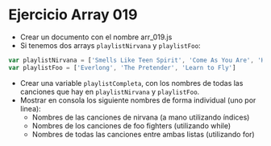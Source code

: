 # Ejercicio Array 019

* Crear un documento con el nombre arr_019.js
* Si tenemos dos arrays `playlistNirvana` y `playlistFoo`:
```js
var playlistNirvana = ['Smells Like Teen Spirit', 'Come As You Are', 'Heart-Shaped Box', 'Lithium'];
var playlistFoo = ['Everlong', 'The Pretender', 'Learn to Fly']
```
* Crear una variable `playlistCompleta`, con los nombres de todas las canciones que hay en `playlistNirvana` y `playlistFoo`.
* Mostrar en consola los siguiente nombres de forma individual (uno por linea):
  * Nombres de las canciones de nirvana (a mano utilizando índices)
  * Nombres de los canciones de foo fighters (utilizando while)
  * Nombres de todas las canciones entre ambas listas (utilizando for)